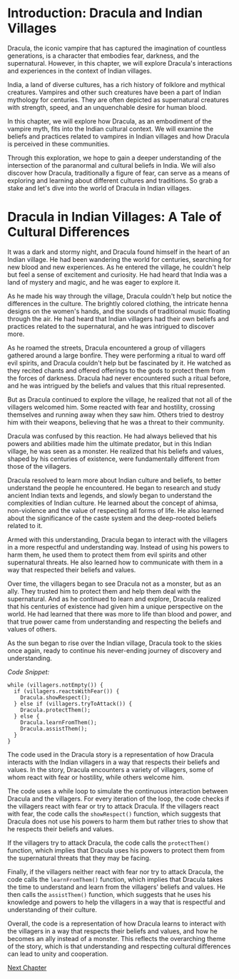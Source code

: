 # Introduction: Dracula and Indian Villages

Dracula, the iconic vampire that has captured the imagination of countless generations, is a character that embodies fear, darkness, and the supernatural. However, in this chapter, we will explore Dracula's interactions and experiences in the context of Indian villages.

India, a land of diverse cultures, has a rich history of folklore and mythical creatures. Vampires and other such creatures have been a part of Indian mythology for centuries. They are often depicted as supernatural creatures with strength, speed, and an unquenchable desire for human blood. 

In this chapter, we will explore how Dracula, as an embodiment of the vampire myth, fits into the Indian cultural context. We will examine the beliefs and practices related to vampires in Indian villages and how Dracula is perceived in these communities.

Through this exploration, we hope to gain a deeper understanding of the intersection of the paranormal and cultural beliefs in India. We will also discover how Dracula, traditionally a figure of fear, can serve as a means of exploring and learning about different cultures and traditions. So grab a stake and let's dive into the world of Dracula in Indian villages.
# Dracula in Indian Villages: A Tale of Cultural Differences

It was a dark and stormy night, and Dracula found himself in the heart of an Indian village. He had been wandering the world for centuries, searching for new blood and new experiences. As he entered the village, he couldn't help but feel a sense of excitement and curiosity. He had heard that India was a land of mystery and magic, and he was eager to explore it.

As he made his way through the village, Dracula couldn't help but notice the differences in the culture. The brightly colored clothing, the intricate henna designs on the women's hands, and the sounds of traditional music floating through the air. He had heard that Indian villagers had their own beliefs and practices related to the supernatural, and he was intrigued to discover more.

As he roamed the streets, Dracula encountered a group of villagers gathered around a large bonfire. They were performing a ritual to ward off evil spirits, and Dracula couldn't help but be fascinated by it. He watched as they recited chants and offered offerings to the gods to protect them from the forces of darkness. Dracula had never encountered such a ritual before, and he was intrigued by the beliefs and values that this ritual represented.

But as Dracula continued to explore the village, he realized that not all of the villagers welcomed him. Some reacted with fear and hostility, crossing themselves and running away when they saw him. Others tried to destroy him with their weapons, believing that he was a threat to their community.

Dracula was confused by this reaction. He had always believed that his powers and abilities made him the ultimate predator, but in this Indian village, he was seen as a monster. He realized that his beliefs and values, shaped by his centuries of existence, were fundamentally different from those of the villagers.

Dracula resolved to learn more about Indian culture and beliefs, to better understand the people he encountered. He began to research and study ancient Indian texts and legends, and slowly began to understand the complexities of Indian culture. He learned about the concept of ahimsa, non-violence and the value of respecting all forms of life. He also learned about the significance of the caste system and the deep-rooted beliefs related to it.

Armed with this understanding, Dracula began to interact with the villagers in a more respectful and understanding way. Instead of using his powers to harm them, he used them to protect them from evil spirits and other supernatural threats. He also learned how to communicate with them in a way that respected their beliefs and values.

Over time, the villagers began to see Dracula not as a monster, but as an ally. They trusted him to protect them and help them deal with the supernatural. And as he continued to learn and explore, Dracula realized that his centuries of existence had given him a unique perspective on the world. He had learned that there was more to life than blood and power, and that true power came from understanding and respecting the beliefs and values of others.

As the sun began to rise over the Indian village, Dracula took to the skies once again, ready to continue his never-ending journey of discovery and understanding.

*Code Snippet:*

```
while (villagers.notEmpty()) {
  if (villagers.reactsWithFear()) {
    Dracula.showRespect();
  } else if (villagers.tryToAttack()) {
    Dracula.protectThem();
  } else {
    Dracula.learnFromThem();
    Dracula.assistThem();
  }
}
```
The code used in the Dracula story is a representation of how Dracula interacts with the Indian villagers in a way that respects their beliefs and values. In the story, Dracula encounters a variety of villagers, some of whom react with fear or hostility, while others welcome him.

The code uses a while loop to simulate the continuous interaction between Dracula and the villagers. For every iteration of the loop, the code checks if the villagers react with fear or try to attack Dracula. If the villagers react with fear, the code calls the `showRespect()` function, which suggests that Dracula does not use his powers to harm them but rather tries to show that he respects their beliefs and values.

If the villagers try to attack Dracula, the code calls the `protectThem()` function, which implies that Dracula uses his powers to protect them from the supernatural threats that they may be facing.

Finally, if the villagers neither react with fear nor try to attack Dracula, the code calls the `learnFromThem()` function, which implies that Dracula takes the time to understand and learn from the villagers' beliefs and values. He then calls the `assistThem()` function, which suggests that he uses his knowledge and powers to help the villagers in a way that is respectful and understanding of their culture.

Overall, the code is a representation of how Dracula learns to interact with the villagers in a way that respects their beliefs and values, and how he becomes an ally instead of a monster. This reflects the overarching theme of the story, which is that understanding and respecting cultural differences can lead to unity and cooperation.


[Next Chapter](02_Chapter02.md)